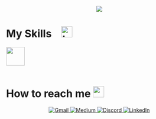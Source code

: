 <p align="center">
<a href="https://github.com/diegoammann">
    <img src="https://readme-typing-svg.herokuapp.com/?lines=+React,%20Vue%20Developer;8%2B%20years%20of%20experience;&font=Anton&center=true&width=650&height=120&color=58a6ff&vCenter=true&size=45%22">
  </a>
  </p>

<h1 font-weight="bold">
  My Skills  &nbsp;&nbsp;
<img  height="30" alt="tools" src="https://camo.githubusercontent.com/beb64ff21c883e318e4f5db5231c2ba4175705bea1c9249e82a41ab375db4f75/68747470733a2f2f6d65646961322e67697068792e636f6d2f6d656469612f51737347456d706b79454f684243623765312f67697068792e6769663f6369643d656366303565343761306e336769316266716e74716d6f62386739616964316f796a327772336473336d67373030626c267269643d67697068792e676966" />
</h1>

<img src="https://skillicons.dev/icons?i=react,next,vue,nuxt,svelte,typescript,tailwind,bootstrap,materialui,nodejs,laravel,graphql" height="50">
  <br/>

<br/>

<h1 font-weight="bold">
  How to reach me
  <img src='https://raw.githubusercontent.com/ShahriarShafin/ShahriarShafin/main/Assets/handshake.gif' height="30" />
</h1>

<p align='center'>
  <a href="mailto:mediegoamann@gmail.com" target="_blank">
    <img src="https://img.shields.io/badge/Gmail-D14836?style=for-the-badge&logo=gmail&logoColor=white" alt="Gmail">
  </a>
  <a href="https://medium.com/@mediegoamann">
    <img src="https://img.shields.io/badge/Medium-3390ec?style=for-the-badge&logo=medium&logoColor=white" alt="Medium">
  </a>
  <a href="https://discordapp.com/users/.damann">
    <img src="https://img.shields.io/badge/Discord-7289DA?style=for-the-badge&logo=discord&logoColor=white" alt="Discord">
  </a>
  <a href="http://www.linkedin.com/in/mediegoammann">
    <img src="https://img.shields.io/badge/-LinkedIn-%230077B5?style=for-the-badge&logo=linkedin&logoColor=white" alt="LinkedIn">
  </a>
  <!-- <a href="https://twitter.com/AndyChris9474">
    <img src="https://img.shields.io/badge/Twitter-%231DA1F2.svg?style=for-the-badge&logo=Twitter&logoColor=white" alt="Twitter">
  </a> -->

</p>
